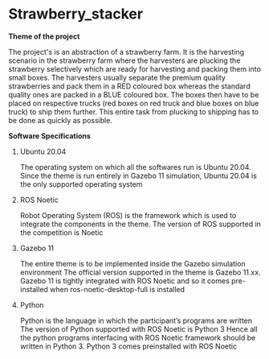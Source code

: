 # Strawberry_stacker

**Theme of the project**

The project's is an abstraction of a strawberry farm. It is the harvesting scenario in the strawberry farm where the harvesters are plucking the strawberry selectively which are ready for harvesting and packing them into small boxes. The harvesters usually separate the premium quality strawberries and pack them in a RED coloured box whereas the standard quality ones are packed in a BLUE coloured box. The boxes then have to be placed on respective trucks (red boxes on red truck and blue boxes on blue truck) to ship them further. This entire task from plucking to shipping has to be done as quickly as possible.

**Software Specifications**

1.  Ubuntu 20.04

    The operating system on which all the softwares run is Ubuntu 20.04. Since the theme is run entirely in Gazebo 11 simulation, Ubuntu 20.04 is the only supported operating system

2. ROS Noetic

    Robot Operating System (ROS) is the framework which is used to integrate the components in the theme. The version of ROS supported in the competition is Noetic

3. Gazebo 11

    The entire theme is to be implemented inside the Gazebo simulation environment
    The official version supported in the theme is Gazebo 11.xx.
    Gazebo 11 is tightly integrated with ROS Noetic and so it comes pre-installed when ros-noetic-desktop-full is installed

4. Python

    Python is the language in which the participant’s programs are written
    The version of Python supported with ROS Noetic is Python 3
    Hence all the python programs interfacing with ROS Noetic framework should be written in Python 3. Python 3 comes preinstalled with ROS Noetic
